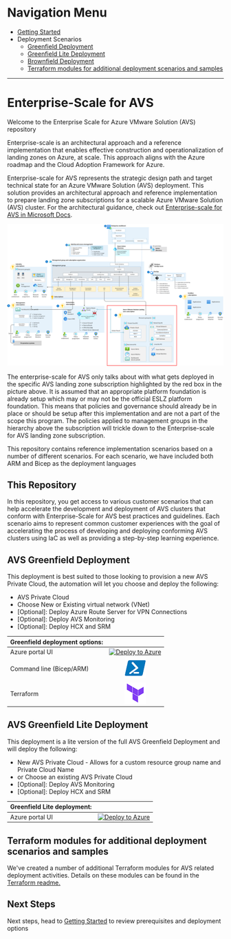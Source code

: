 # Navigation Menu

* [Getting Started](GettingStarted.md)
* Deployment Scenarios
  * [Greenfield Deployment](AVS-Landing-Zone/GreenField/readme.md)
  * [Greenfield Lite Deployment](AVS-Landing-Zone/GreenField%20Lite/readme.md)
  * [Brownfield Deployment](BrownField/readme.md)
  * [Terraform modules for additional deployment scenarios and samples](terraform/readme.md)

---

# Enterprise-Scale for AVS

Welcome to the Enterprise Scale for Azure VMware Solution (AVS) repository

Enterprise-scale is an architectural approach and a reference implementation that enables effective construction and operationalization of landing zones on Azure, at scale. This approach aligns with the Azure roadmap and the Cloud Adoption Framework for Azure.

Enterprise-scale for AVS represents the strategic design path and target technical state for an Azure VMware Solution (AVS) deployment. This solution provides an architectural approach and reference implementation to prepare landing zone subscriptions for a scalable Azure VMware Solution (AVS) cluster. For the architectural guidance, check out [Enterprise-scale for AVS in Microsoft Docs](https://docs.microsoft.com/azure/cloud-adoption-framework/scenarios/azure-vmware/enterprise-scale-landing-zone).

![Golden state platform foundation with AVS Landing Zone highlighted in red](./docs/images/azure-vmware-eslz-architecture.png)


The enterprise-scale for AVS only talks about with what gets deployed in the specific AVS landing zone subscription highlighted by the red box in the picture above. It is assumed that an appropriate platform foundation is already setup which may or may not be the official ESLZ platform foundation. This means that policies and governance should already be in place or should be setup after this implementation and are not a part of the scope this program. The policies applied to management groups in the hierarchy above the subscription will trickle down to the Enterprise-scale for AVS landing zone subscription.

This repository contains reference implementation scenarios based on a number of different scenarios. For each scenario, we have included both ARM and Bicep as the deployment languages

## This Repository

In this repository, you get access to various customer scenarios that can help accelerate the development and deployment of AVS clusters that conform with Enterprise-Scale for AVS best practices and guidelines. Each scenario aims to represent common customer experiences with the goal of accelerating the process of developing and deploying conforming AVS clusters using IaC as well as providing a step-by-step learning experience.

## AVS Greenfield Deployment

This deployment is best suited to those looking to provision a new AVS Private Cloud, the automation will let you choose and deploy the following:
- AVS Private Cloud
- Choose New or Existing virtual network (VNet)
- [Optional]: Deploy Azure Route Server for VPN Connections
- [Optional]: Deploy AVS Monitoring 
- [Optional]: Deploy HCX and SRM


|Greenfield deployment options:          |                           |
|:-------------------------------------|:------------------------: |
|Azure portal UI          |[![Deploy to Azure](https://aka.ms/deploytoazurebutton)](https://portal.azure.com/#blade/Microsoft_Azure_CreateUIDef/CustomDeploymentBlade/uri/https%3A%2F%2Fraw.githubusercontent.com%2FAzure%2FEnterprise-Scale-for-AVS%2Fmain%2FAVS-Landing-Zone%2FGreenField%2FPortalUI%2FARM%2FESLZDeploy.deploy.json/uiFormDefinitionUri/https%3A%2F%2Fraw.githubusercontent.com%2FAzure%2FEnterprise-Scale-for-AVS%2Fmain%2FAVS-Landing-Zone%2FGreenField%2FPortalUI%2FARM%2FESLZdeploy.PortalUI.json)      |
|Command line (Bicep/ARM)              |[![Powershell/Azure CLI](./docs/images/powershell.png)](https://github.com/Azure/Enterprise-Scale-for-AVS/tree/main/AVS-Landing-Zone/GreenField/Bicep)          |
|Terraform                             |[![Terraform](./docs/images/terraform.png)](https://github.com/Azure/Enterprise-Scale-for-AVS/tree/main/AVS-Landing-Zone/GreenField/Terraform)                  |

## AVS Greenfield Lite Deployment

This deployment is a lite version of the full AVS Greenfield Deployment and will deploy the following:
- New AVS Private Cloud - Allows for a custom resource group name and Private Cloud Name
- or Choose an existing AVS Private Cloud
- [Optional]: Deploy AVS Monitoring 
- [Optional]: Deploy HCX and SRM


|Greenfield Lite deployment:          |                           |
|:-------------------------------------|:------------------------: |
|Azure portal UI          |[![Deploy to Azure](https://aka.ms/deploytoazurebutton)](https://portal.azure.com/#blade/Microsoft_Azure_CreateUIDef/CustomDeploymentBlade/uri/https%3A%2F%2Fraw.githubusercontent.com%2FAzure%2FEnterprise-Scale-for-AVS%2Fmain%2FAVS-Landing-Zone%2FGreenField%2520Lite%2FPortalUI%2FARM%2FGreenFieldLiteDeploy.deploy.json/uiFormDefinitionUri/https%3A%2F%2Fraw.githubusercontent.com%2FAzure%2FEnterprise-Scale-for-AVS%2Fmain%2FAVS-Landing-Zone%2FGreenField%2520Lite%2FPortalUI%2FARM%2FGreenFieldLiteDeploy.PortalUI.json)      |


## Terraform modules for additional deployment scenarios and samples

We've created a number of additional Terraform modules for AVS related deployment activities. Details on these modules can be found in the [Terraform readme.](./terraform/readme.md) 

## Next Steps

Next steps, head to [Getting Started](GettingStarted.md) to review prerequisites and deployment options

